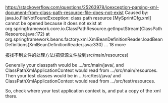 https://stackoverflow.com/questions/25263978/ioexception-parsing-xml-document-from-class-path-resource-file-does-not-exist
Caused by: java.io.FileNotFoundException: class path resource [MySprintCfg.xml] cannot be opened because it does not exist
	at org.springframework.core.io.ClassPathResource.getInputStream(ClassPathResource.java:172)
	at org.springframework.beans.factory.xml.XmlBeanDefinitionReader.loadBeanDefinitions(XmlBeanDefinitionReader.java:330)
	... 18 more
	
报找不到文件的处理方法(把资源文件放到src/main/resources)

Generally your classpath would be .../src/main/java/, 
and ClassPathXmlApplicationContext would read from .../src/main/resources. 
Then your test classes would be in .../src/test/java/ and 
ClassPathXmlApplicationContext would read from .../src/test/resources.

So, check where your test application context is, and put a copy of the xml there.